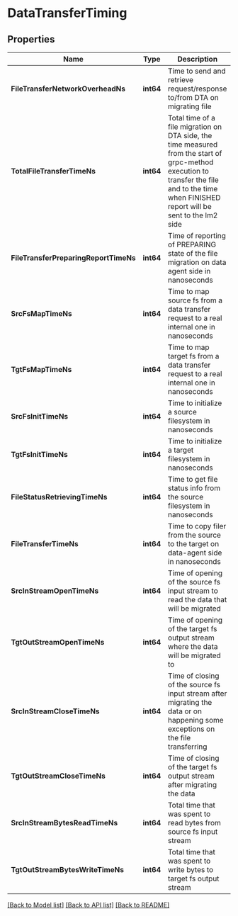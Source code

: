 # DataTransferTiming

## Properties
Name | Type | Description | Notes
------------ | ------------- | ------------- | -------------
**FileTransferNetworkOverheadNs** | **int64** | Time to send and retrieve request/response to/from DTA on migrating file | [optional] [default to null]
**TotalFileTransferTimeNs** | **int64** | Total time of a file migration on DTA side, the time measured from the start of grpc-method execution to transfer the file and to the time when FINISHED report will be sent to the lm2 side  | [optional] [default to null]
**FileTransferPreparingReportTimeNs** | **int64** | Time of reporting of PREPARING state of the file migration on data agent side in nanoseconds | [optional] [default to null]
**SrcFsMapTimeNs** | **int64** | Time to map source fs from a data transfer request to a real internal one in nanoseconds | [optional] [default to null]
**TgtFsMapTimeNs** | **int64** | Time to map target fs from a data transfer request to a real internal one in nanoseconds | [optional] [default to null]
**SrcFsInitTimeNs** | **int64** | Time to initialize a source filesystem in nanoseconds | [optional] [default to null]
**TgtFsInitTimeNs** | **int64** | Time to initialize a target filesystem in nanoseconds | [optional] [default to null]
**FileStatusRetrievingTimeNs** | **int64** | Time to get file status info from the source filesystem in nanoseconds | [optional] [default to null]
**FileTransferTimeNs** | **int64** | Time to copy filer from the source to the target on data-agent side in nanoseconds | [optional] [default to null]
**SrcInStreamOpenTimeNs** | **int64** | Time of opening of the source fs input stream to read the data that will be migrated | [optional] [default to null]
**TgtOutStreamOpenTimeNs** | **int64** | Time of opening of the target fs output stream where the data will be migrated to | [optional] [default to null]
**SrcInStreamCloseTimeNs** | **int64** | Time of closing of the source fs input stream after migrating the data or on happening some exceptions on the file transferring  | [optional] [default to null]
**TgtOutStreamCloseTimeNs** | **int64** | Time of closing of the target fs output stream after migrating the data | [optional] [default to null]
**SrcInStreamBytesReadTimeNs** | **int64** | Total time that was spent to read bytes from source fs input stream | [optional] [default to null]
**TgtOutStreamBytesWriteTimeNs** | **int64** | Total time that was spent to write bytes to target fs output stream | [optional] [default to null]

[[Back to Model list]](../README.md#documentation-for-models) [[Back to API list]](../README.md#documentation-for-api-endpoints) [[Back to README]](../README.md)

